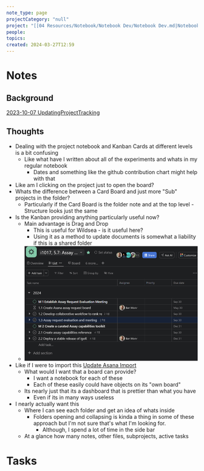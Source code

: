 ```yaml
---
note_type: page
projectCategory: "null"
project: "[[04 Resources/Notebook/Notebook Dev/Notebook Dev.md|Notebook Dev]]"
people: 
topics: 
created: 2024-03-27T12:59
---
```

# Notes

## Background
[2023-10-07 UpdatingProjectTracking](04%20Resources/Notebook/Notebook%20Dev/notebook/2023-10-07%20UpdatingProjectTracking.md)

## Thoughts
- Dealing with the project notebook and Kanban Cards at different levels is a bit confusing
	- Like what have I written about all of the experiments and whats in my regular notebook
		- Dates and something like the github contribution chart might help with that
- Like am I clicking on the project just to open the board?
- Whats the difference between a Card Board and just more "Sub" projects in the folder?
	- Particularly if the Card Board is the folder note and at the top level - Structure looks just the same
-  Is the Kanban providing anything particularly useful now?
	- Main advantage is Drag and Drop
		- This is useful for Wildsea - is it useful here?
		- Using it as a method to update documents is somewhat a liability if this is a shared folder
	- ![](04%20Resources/Notebook/Notebook%20Dev/notebook/attachments/Pasted%20image%2020240327142544.png)
- Like if I were to import this [Update Asana Import](04%20Resources/Notebook/Notebook%20Dev/kanban/Update%20Asana%20Import/Update%20Asana%20Import.md)
	- What would I want that a board can provide?
		- I want a notebook for each of these
		- Each of these easily could have objects on its "own board"
	- Its nearly just that its a dashboard that is prettier than what you have
		- Even if its in many ways useless
- I nearly actually want this
	- Where I can see each folder and get an idea of whats inside
		- Folders opening and collapsing is kinda a thing in some of these approach but I'm not sure that's what I'm looking for.
			- Although, I spend a lot of time in the side bar
	- At a glance how many notes, other files, subprojects, active tasks
# Tasks
